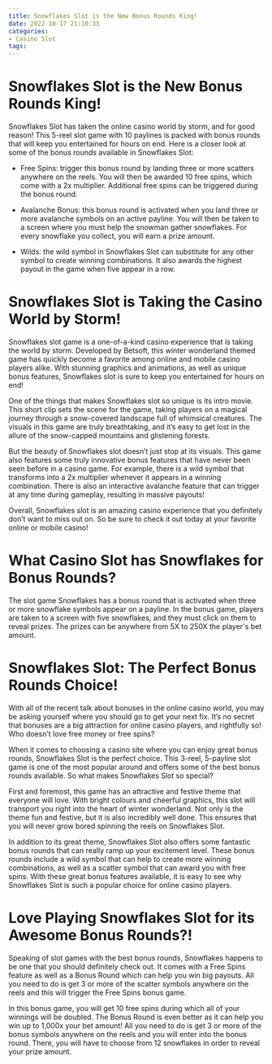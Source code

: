 ```yaml
---
title: Snowflakes Slot is the New Bonus Rounds King!
date: 2022-10-17 21:10:33
categories:
- Casino Slot
tags:
---
```



#  Snowflakes Slot is the New Bonus Rounds King!

Snowflakes Slot has taken the online casino world by storm, and for good reason! This 5-reel slot game with 10 paylines is packed with bonus rounds that will keep you entertained for hours on end. Here is a closer look at some of the bonus rounds available in Snowflakes Slot:

* Free Spins: trigger this bonus round by landing three or more scatters anywhere on the reels. You will then be awarded 10 free spins, which come with a 2x multiplier. Additional free spins can be triggered during the bonus round.

* Avalanche Bonus: this bonus round is activated when you land three or more avalanche symbols on an active payline. You will then be taken to a screen where you must help the snowman gather snowflakes. For every snowflake you collect, you will earn a prize amount.

* Wilds: the wild symbol in Snowflakes Slot can substitute for any other symbol to create winning combinations. It also awards the highest payout in the game when five appear in a row.

#  Snowflakes Slot is Taking the Casino World by Storm!

Snowflakes slot game is a one-of-a-kind casino experience that is taking the world by storm. Developed by Betsoft, this winter wonderland themed game has quickly become a favorite among online and mobile casino players alike. With stunning graphics and animations, as well as unique bonus features, Snowflakes slot is sure to keep you entertained for hours on end!

One of the things that makes Snowflakes slot so unique is its intro movie. This short clip sets the scene for the game, taking players on a magical journey through a snow-covered landscape full of whimsical creatures. The visuals in this game are truly breathtaking, and it’s easy to get lost in the allure of the snow-capped mountains and glistening forests.

But the beauty of Snowflakes slot doesn’t just stop at its visuals. This game also features some truly innovative bonus features that have never been seen before in a casino game. For example, there is a wild symbol that transforms into a 2x multiplier whenever it appears in a winning combination. There is also an interactive avalanche feature that can trigger at any time during gameplay, resulting in massive payouts!

Overall, Snowflakes slot is an amazing casino experience that you definitely don’t want to miss out on. So be sure to check it out today at your favorite online or mobile casino!

#  What Casino Slot has Snowflakes for Bonus Rounds?

The slot game Snowflakes has a bonus round that is activated when three or more snowflake symbols appear on a payline. In the bonus game, players are taken to a screen with five snowflakes, and they must click on them to reveal prizes. The prizes can be anywhere from 5X to 250X the player's bet amount.

#  Snowflakes Slot: The Perfect Bonus Rounds Choice!

With all of the recent talk about bonuses in the online casino world, you may be asking yourself where you should go to get your next fix. It’s no secret that bonuses are a big attraction for online casino players, and rightfully so! Who doesn’t love free money or free spins?

When it comes to choosing a casino site where you can enjoy great bonus rounds, Snowflakes Slot is the perfect choice. This 3-reel, 5-payline slot game is one of the most popular around and offers some of the best bonus rounds available. So what makes Snowflakes Slot so special?

First and foremost, this game has an attractive and festive theme that everyone will love. With bright colours and cheerful graphics, this slot will transport you right into the heart of winter wonderland. Not only is the theme fun and festive, but it is also incredibly well done. This ensures that you will never grow bored spinning the reels on Snowflakes Slot.

In addition to its great theme, Snowflakes Slot also offers some fantastic bonus rounds that can really ramp up your excitement level. These bonus rounds include a wild symbol that can help to create more winning combinations, as well as a scatter symbol that can award you with free spins. With these great bonus features available, it is easy to see why Snowflakes Slot is such a popular choice for online casino players.

#  Love Playing Snowflakes Slot for its Awesome Bonus Rounds?!

Speaking of slot games with the best bonus rounds, Snowflakes happens to be one that you should definitely check out. It comes with a Free Spins feature as well as a Bonus Round which can help you win big payouts. All you need to do is get 3 or more of the scatter symbols anywhere on the reels and this will trigger the Free Spins bonus game.

In this bonus game, you will get 10 free spins during which all of your winnings will be doubled. The Bonus Round is even better as it can help you win up to 1,000x your bet amount! All you need to do is get 3 or more of the bonus symbols anywhere on the reels and you will enter into the bonus round. There, you will have to choose from 12 snowflakes in order to reveal your prize amount.